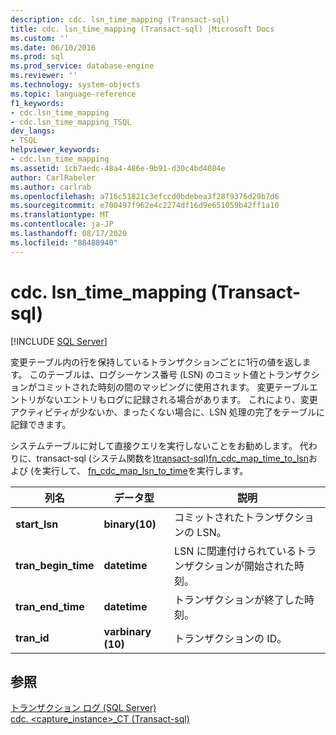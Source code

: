 ```yaml
---
description: cdc. lsn_time_mapping (Transact-sql)
title: cdc. lsn_time_mapping (Transact-sql) |Microsoft Docs
ms.custom: ''
ms.date: 06/10/2016
ms.prod: sql
ms.prod_service: database-engine
ms.reviewer: ''
ms.technology: system-objects
ms.topic: language-reference
f1_keywords:
- cdc.lsn_time_mapping
- cdc.lsn_time_mapping_TSQL
dev_langs:
- TSQL
helpviewer_keywords:
- cdc.lsn_time_mapping
ms.assetid: 1cb7aedc-48a4-486e-9b91-d30c4bd4084e
author: CarlRabeler
ms.author: carlrab
ms.openlocfilehash: a716c51821c3efccd0bdebea3f28f9376d29b7d6
ms.sourcegitcommit: e700497f962e4c2274df16d9e651059b42ff1a10
ms.translationtype: MT
ms.contentlocale: ja-JP
ms.lasthandoff: 08/17/2020
ms.locfileid: "88488940"
---
```

# <a name="cdclsn_time_mapping-transact-sql"></a>cdc. lsn_time_mapping (Transact-sql)
[!INCLUDE [SQL Server](../../includes/applies-to-version/sqlserver.md)]

  変更テーブル内の行を保持しているトランザクションごとに1行の値を返します。 このテーブルは、ログシーケンス番号 (LSN) のコミット値とトランザクションがコミットされた時刻の間のマッピングに使用されます。 変更テーブルエントリがないエントリもログに記録される場合があります。 これにより、変更アクティビティが少ないか、まったくない場合に、LSN 処理の完了をテーブルに記録できます。  
  
 システムテーブルに対して直接クエリを実行しないことをお勧めします。 代わりに、transact-sql &#40;システム関数を[&#41;transact-sql&#41;fn_cdc_map_time_to_lsn](../../relational-databases/system-functions/sys-fn-cdc-map-time-to-lsn-transact-sql.md)および &#40;を実行して、 [fn_cdc_map_lsn_to_time](../../relational-databases/system-functions/sys-fn-cdc-map-lsn-to-time-transact-sql.md)を実行します。  
    
|列名|データ型|説明|  
|-----------------|---------------|-----------------|  
|**start_lsn**|**binary(10)**|コミットされたトランザクションの LSN。|  
|**tran_begin_time**|**datetime**|LSN に関連付けられているトランザクションが開始された時刻。|  
|**tran_end_time**|**datetime**|トランザクションが終了した時刻。|  
|**tran_id**|**varbinary (10)**|トランザクションの ID。|  
  
## <a name="see-also"></a>参照  
 [トランザクション ログ &#40;SQL Server&#41;](../../relational-databases/logs/the-transaction-log-sql-server.md)   
 [cdc. &#60;capture_instance&#62;_CT &#40;Transact-sql&#41;](../../relational-databases/system-tables/cdc-capture-instance-ct-transact-sql.md)  
  
  
